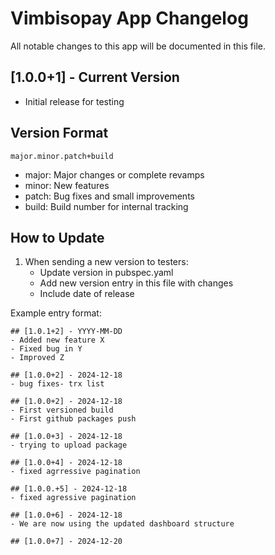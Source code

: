 # Vimbisopay App Changelog

All notable changes to this app will be documented in this file.

## [1.0.0+1] - Current Version
- Initial release for testing

## Version Format
`major.minor.patch+build`
- major: Major changes or complete revamps
- minor: New features
- patch: Bug fixes and small improvements
- build: Build number for internal tracking

## How to Update
1. When sending a new version to testers:
   - Update version in pubspec.yaml
   - Add new version entry in this file with changes
   - Include date of release

Example entry format:
```
## [1.0.1+2] - YYYY-MM-DD
- Added new feature X
- Fixed bug in Y
- Improved Z

## [1.0.0+2] - 2024-12-18
- bug fixes- trx list

## [1.0.0+2] - 2024-12-18
- First versioned build
- First github packages push

## [1.0.0+3] - 2024-12-18
- trying to upload package

## [1.0.0+4] - 2024-12-18
- fixed agrressive pagination

## [1.0.0.+5] - 2024-12-18
- fixed agressive pagination

## [1.0.0+6] - 2024-12-18
- We are now using the updated dashboard structure 

## [1.0.0+7] - 2024-12-20
